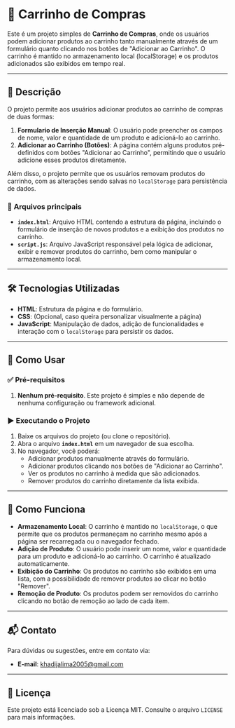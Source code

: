# 🛒 **Carrinho de Compras**

Este é um projeto simples de **Carrinho de Compras**, onde os usuários podem adicionar produtos ao carrinho tanto manualmente através de um formulário quanto clicando nos botões de "Adicionar ao Carrinho". O carrinho é mantido no armazenamento local (localStorage) e os produtos adicionados são exibidos em tempo real.

---

## 📝 **Descrição**

O projeto permite aos usuários adicionar produtos ao carrinho de compras de duas formas:
1. **Formulario de Inserção Manual**: O usuário pode preencher os campos de nome, valor e quantidade de um produto e adicioná-lo ao carrinho.
2. **Adicionar ao Carrinho (Botões)**: A página contém alguns produtos pré-definidos com botões "Adicionar ao Carrinho", permitindo que o usuário adicione esses produtos diretamente.

Além disso, o projeto permite que os usuários removam produtos do carrinho, com as alterações sendo salvas no `localStorage` para persistência de dados.

### 📁 **Arquivos principais**
- **`index.html`**: Arquivo HTML contendo a estrutura da página, incluindo o formulário de inserção de novos produtos e a exibição dos produtos no carrinho.
- **`script.js`**: Arquivo JavaScript responsável pela lógica de adicionar, exibir e remover produtos do carrinho, bem como manipular o armazenamento local.

---

## 🛠️ **Tecnologias Utilizadas**
- **HTML**: Estrutura da página e do formulário.
- **CSS**: (Opcional, caso queira personalizar visualmente a página)
- **JavaScript**: Manipulação de dados, adição de funcionalidades e interação com o `localStorage` para persistir os dados.

---

## 🚀 **Como Usar**

### ✅ **Pré-requisitos**
1. **Nenhum pré-requisito**. Este projeto é simples e não depende de nenhuma configuração ou framework adicional.

### ▶️ **Executando o Projeto**
1. Baixe os arquivos do projeto (ou clone o repositório).
2. Abra o arquivo **`index.html`** em um navegador de sua escolha.
3. No navegador, você poderá:
   - Adicionar produtos manualmente através do formulário.
   - Adicionar produtos clicando nos botões de "Adicionar ao Carrinho".
   - Ver os produtos no carrinho à medida que são adicionados.
   - Remover produtos do carrinho diretamente da lista exibida.

---

## 💾 **Como Funciona**

- **Armazenamento Local**: O carrinho é mantido no `localStorage`, o que permite que os produtos permaneçam no carrinho mesmo após a página ser recarregada ou o navegador fechado.
- **Adição de Produto**: O usuário pode inserir um nome, valor e quantidade para um produto e adicioná-lo ao carrinho. O carrinho é atualizado automaticamente.
- **Exibição do Carrinho**: Os produtos no carrinho são exibidos em uma lista, com a possibilidade de remover produtos ao clicar no botão "Remover".
- **Remoção de Produto**: Os produtos podem ser removidos do carrinho clicando no botão de remoção ao lado de cada item.

---

## 📬 **Contato**

Para dúvidas ou sugestões, entre em contato via:
- **E-mail**: khadijalima2005@gmail.com

---

## 📜 **Licença**
Este projeto está licenciado sob a Licença MIT. Consulte o arquivo `LICENSE` para mais informações.
